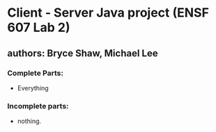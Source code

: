 # Client - Server Java project (ENSF 607 Lab 2)

## authors: Bryce Shaw, Michael Lee

### Complete Parts:
- Everything

### Incomplete parts:
- nothing.
